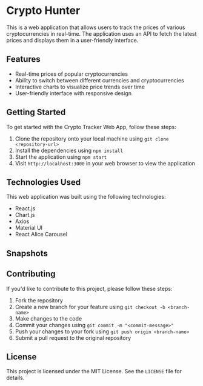 # Crypto Hunter

This is a web application that allows users to track the prices of various cryptocurrencies in real-time. The application uses an API to fetch the latest prices and displays them in a user-friendly interface.

## Features

- Real-time prices of popular cryptocurrencies
- Ability to switch between different currencies and cryptocurrencies
- Interactive charts to visualize price trends over time
- User-friendly interface with responsive design
<!-- - Search functionality to quickly find specific cryptocurrencies -->

## Getting Started

To get started with the Crypto Tracker Web App, follow these steps:

1. Clone the repository onto your local machine using `git clone <repository-url>`
2. Install the dependencies using `npm install`
3. Start the application using `npm start`
4. Visit `http://localhost:3000` in your web browser to view the application

## Technologies Used

This web application was built using the following technologies:

- React.js
- Chart.js
- Axios
- Material UI
- React Alice Carousel

## Snapshots

## Contributing

If you'd like to contribute to this project, please follow these steps:

1. Fork the repository
2. Create a new branch for your feature using `git checkout -b <branch-name>`
3. Make changes to the code
4. Commit your changes using `git commit -m "<commit-message>"`
5. Push your changes to your fork using `git push origin <branch-name>`
6. Submit a pull request to the original repository

## License

This project is licensed under the MIT License. See the `LICENSE` file for details.

